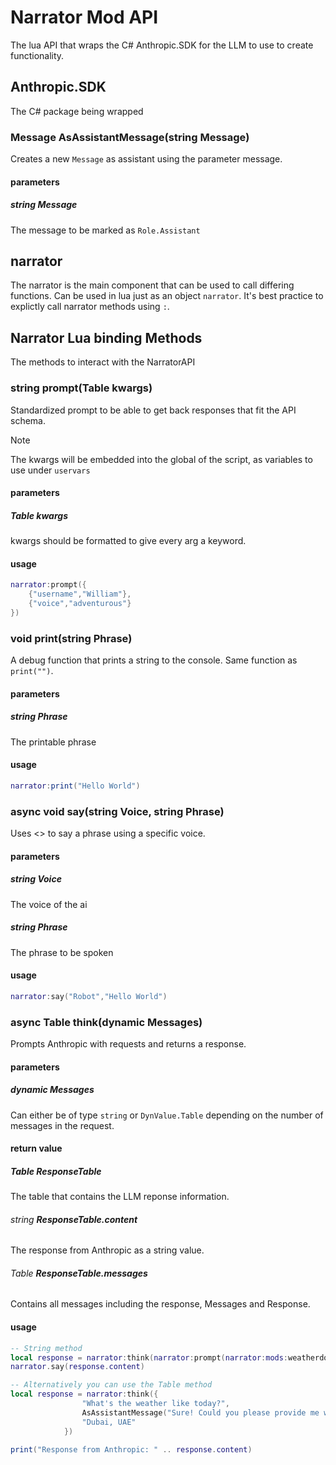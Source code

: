 # Narrator Mod API
The lua API that wraps the C# Anthropic.SDK for the LLM to use to create functionality.

## Anthropic.SDK
The C# package being wrapped
### Message AsAssistantMessage(string Message)
Creates a new `Message` as assistant using the parameter message.
#### parameters
##### string __Message__
The message to be marked as `Role.Assistant`

## narrator
The narrator is the main component that can be used to call differing functions. Can be used in lua just as an object `narrator`. It's best practice to explictly call narrator methods using `:`.

## Narrator Lua binding Methods
The methods to interact with the NarratorAPI
### string __prompt(Table kwargs)__
Standardized prompt to be able to get back responses that fit the API schema.
> [!NOTE]
> The kwargs will be embedded into the global of the script, as variables to use under `uservars`
#### parameters
##### Table kwargs
kwargs should be formatted to give every arg a keyword.
#### usage
```lua
narrator:prompt({
    {"username","William"},
    {"voice","adventurous"}
}) 
```

### void __print(string Phrase)__
A debug function that prints a string to the console. Same function as `print("")`.
#### parameters
##### string __Phrase__
The printable phrase
#### usage
``` lua
narrator:print("Hello World")
```
<!-- FIXME: change say to be say(object[] args) -->
### async void __say(string Voice, string Phrase)__
Uses <> to say a phrase using a specific voice.
#### parameters
##### string __Voice__
The voice of the ai
##### string __Phrase__
The phrase to be spoken
#### usage
``` lua
narrator:say("Robot","Hello World")
```

### async Table __think(dynamic Messages)__ 
Prompts Anthropic with requests and returns a response.
#### parameters
##### dynamic Messages
Can either be of type `string` or `DynValue.Table` depending on the number of messages in the request.
#### return value
##### Table __ResponseTable__
The table that contains the LLM reponse information.
###### string __ResponseTable.content__
The response from Anthropic as a string value.
###### Table __ResponseTable.messages__
Contains all messages including the response, Messages and Response. 
#### usage
``` lua
-- String method
local response = narrator:think(narrator:prompt(narrator:mods:weatherdotcom("get_local_weather","Dubai, UAE")))
narrator.say(response.content)

-- Alternatively you can use the Table method
local response = narrator:think({
                "What's the weather like today?",
                AsAssistantMessage("Sure! Could you please provide me with your location?"),
                "Dubai, UAE"
            })
        
print("Response from Anthropic: " .. response.content)
```
